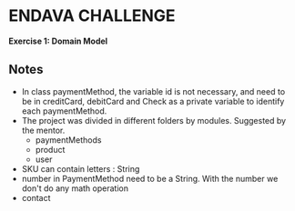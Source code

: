 # ENDAVA  CHALLENGE

**Exercise 1: Domain Model**

## Notes

- In class paymentMethod, the variable id is not necessary, and need to be in creditCard, debitCard and Check as a private variable to identify each paymentMethod.
- The project was divided in different folders by modules. Suggested by the mentor.
	- paymentMethods
	- product
	- user
- SKU can contain letters : String
- number in PaymentMethod need to be a String. With the number we don't do any math operation
- contact
